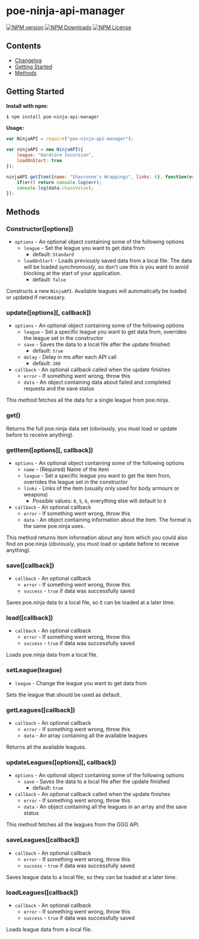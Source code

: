 # poe-ninja-api-manager
[![NPM version](https://img.shields.io/npm/v/poe-log-monitor.svg)](https://www.npmjs.com/package/poe-ninja-api-manager)
[![NPM Downloads](https://img.shields.io/npm/dt/poe-log-monitor.svg)](https://www.npmjs.com/package/poe-ninja-api-manager)
[![NPM License](https://img.shields.io/npm/l/poe-log-monitor.svg)](https://www.npmjs.com/package/poe-ninja-api-manager)

## Contents

- [Changelog](https://github.com/klayveR/poe-ninja-api-manager/blob/master/CHANGELOG.md)
- [Getting Started](#getting-started)
- [Methods](#methods)

## Getting Started
**Install with npm:**
```bash
$ npm install poe-ninja-api-manager
```

**Usage:**
```javascript
var NinjaAPI = require("poe-ninja-api-manager");

var ninjaAPI = new NinjaAPI({
    league: "Hardcore Incursion",
    loadOnStart: true
});

ninjaAPI.getItem({name: "Shavronne's Wrappings", links: 6}, function(err, data) {
    if(err) return console.log(err);
    console.log(data.chaosValue);
});
```

## Methods

### Constructor([options])
- `options` - An optional object containing some of the following options
    - `league` - Set the league you want to get data from
    	- default: `Standard`
    - `loadOnStart` - Loads previously saved data from a local file. The data will be loaded *synchronously*, so don't use this is you want to avoid blocking at the start of your application.
      - default: `false`

Constructs a new `NinjaAPI`. Available leagues will automatically be loaded or updated if necessary.

### update([options][, callback])
- `options` - An optional object containing some of the following options
    - `league` - Set a specific league you want to get data from, overrides the league set in the constructor
    - `save` - Saves the data to a local file after the update finished
      - default: `true`
    - `delay` - Delay in ms after each API call
      - default: `200`
- `callback` - An optional callback called when the update finishes
  - `error` - If something went wrong, throw this
  - `data` - An object containing data about failed and completed requests and the save status

This method fetches all the data for a single league from poe.ninja.

### get()
Returns the full poe.ninja data set (obviously, you must load or update before to receive anything).

### getItem([options][, callback])
- `options` - An optional object containing some of the following options
    - `name` - (Required) Name of the item
    - `league` - Set a specific league you want to get the item from, overrides the league set in the constructor
    - `links` - Links of the item (usually only used for body armours or weapons)
      - Possible values: `0`, `5`, `6`, everything else will default to `0`
- `callback` - An optional callback
    - `error` - If something went wrong, throw this
    - `data` - An object containing information about the item. The format is the same poe.ninja uses.

This method returns item information about any item which you could also find on poe.ninja (obviously, you must load or update before to receive anything).

### save([callback])
- `callback` - An optional callback
  - `error` - If something went wrong, throw this
  - `success` - `true` if data was successfully saved

Saves poe.ninja data to a local file, so it can be loaded at a later time.

### load([callback])
- `callback` - An optional callback
  - `error` - If something went wrong, throw this
  - `success` - `true` if data was successfully saved

Loads poe.ninja data from a local file.

### setLeague(league)
- `league` - Change the league you want to get data from

Sets the league that should be used as default.

### getLeagues([callback])
- `callback` - An optional callback
  - `error` - If something went wrong, throw this
  - `data` - An array containing all the available leagues

Returns all the available leagues.

### updateLeagues([options][, callback])
- `options` - An optional object containing some of the following options
    - `save` - Saves the data to a local file after the update finished
      - default: `true`
- `callback` - An optional callback called when the update finishes
  - `error` - If something went wrong, throw this
  - `data` - An object containing all the leagues in an array and the save status

This method fetches all the leagues from the GGG API.

### saveLeagues([callback])
- `callback` - An optional callback
  - `error` - If something went wrong, throw this
  - `success` - `true` if data was successfully saved

Saves league data to a local file, so they can be loaded at a later time.

### loadLeagues([callback])
- `callback` - An optional callback
  - `error` - If something went wrong, throw this
  - `success` - `true` if data was successfully saved

Loads league data from a local file.
